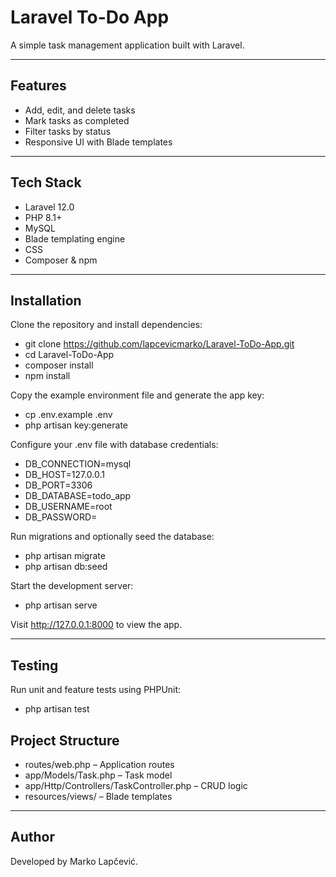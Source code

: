 # Laravel To-Do App

A simple task management application built with Laravel.

---

## Features

- Add, edit, and delete tasks
- Mark tasks as completed
- Filter tasks by status
- Responsive UI with Blade templates

---

## Tech Stack

- Laravel 12.0
- PHP 8.1+
- MySQL
- Blade templating engine
- CSS
- Composer & npm

---

## Installation

Clone the repository and install dependencies:

- git clone https://github.com/lapcevicmarko/Laravel-ToDo-App.git
- cd Laravel-ToDo-App
- composer install
- npm install

Copy the example environment file and generate the app key:

- cp .env.example .env
- php artisan key:generate

Configure your .env file with database credentials:

- DB_CONNECTION=mysql
- DB_HOST=127.0.0.1
- DB_PORT=3306
- DB_DATABASE=todo_app
- DB_USERNAME=root
- DB_PASSWORD=

Run migrations and optionally seed the database:

- php artisan migrate
- php artisan db:seed

Start the development server:

- php artisan serve

Visit http://127.0.0.1:8000 to view the app.

---

## Testing

Run unit and feature tests using PHPUnit:

- php artisan test

## Project Structure

- routes/web.php – Application routes
- app/Models/Task.php – Task model
- app/Http/Controllers/TaskController.php – CRUD logic
- resources/views/ – Blade templates

---

## Author

Developed by Marko Lapčević.
